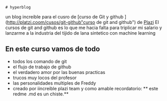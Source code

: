     # hyperblog
 un blog increible para el cusro de [curso de Git y github ]
(http://platzi.coom/cusos/git-github"curso de
 git and github") de [Plazi](https://plazi.com/
 "plazi")
 El cursos de git and github es lo que me 
 hacia falta para triplicar mi salario y lanzarme
 a la industria del tijido de lana sintetico con
 machine learning
 ## En este curso  vamos de todo 
 * todos los comando de git 
 * el flujo de trabajo de github
 * el verdadero amor por las buenas practicas 
 * trucos muy locos del profesor 
 * las personalidades multiples de Freddy
 * creado por iincreible plazi team
 y como amable recordatorio: ** este redme .md es un chiste.**
 